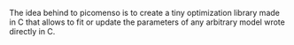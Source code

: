 
The idea behind to picomenso is to create a tiny optimization library made in C 
 that allows to fit or update the parameters of any arbitrary model wrote directly in C.
